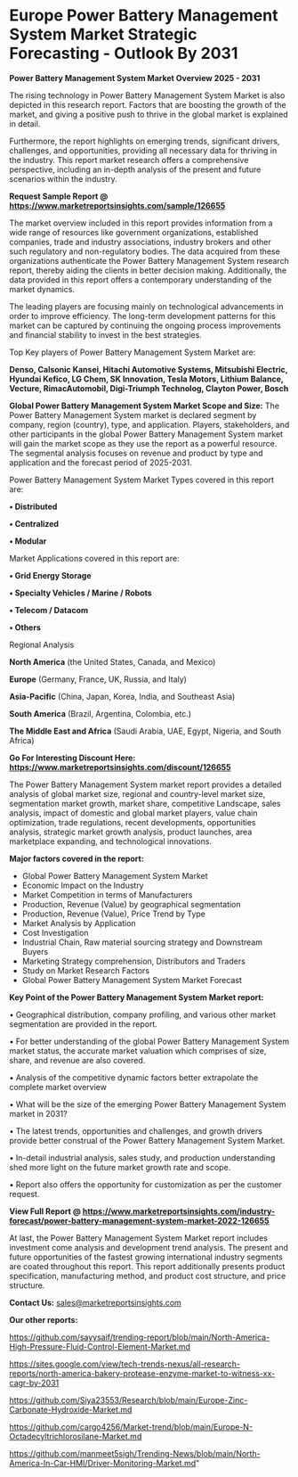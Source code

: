  # Europe Power Battery Management System Market Strategic Forecasting - Outlook By 2031

<Strong> Power Battery Management System Market Overview 2025 - 2031</strong>

The rising technology in Power Battery Management System Market is also depicted in this research report. Factors that are boosting the growth of the market, and giving a positive push to thrive in the global market is explained in detail.

Furthermore, the report highlights on emerging trends, significant drivers, challenges, and opportunities, providing all necessary data for thriving in the industry. This report market research offers a comprehensive perspective, including an in-depth analysis of the present and future scenarios within the industry.

<strong>Request Sample Report @ <a href=https://www.marketreportsinsights.com/sample/126655>https://www.marketreportsinsights.com/sample/126655</a></strong>

The market overview included in this report provides information from a wide range of resources like government organizations, established companies, trade and industry associations, industry brokers and other such regulatory and non-regulatory bodies. The data acquired from these organizations authenticate the Power Battery Management System research report, thereby aiding the clients in better decision making. Additionally, the data provided in this report offers a contemporary understanding of the market dynamics.

The leading players are focusing mainly on technological advancements in order to improve efficiency. The long-term development patterns for this market can be captured by continuing the ongoing process improvements and financial stability to invest in the best strategies.

Top Key players of Power Battery Management System Market are:

<strong>Denso, Calsonic Kansei, Hitachi Automotive Systems, Mitsubishi Electric, Hyundai Kefico, LG Chem, SK Innovation, Tesla Motors, Lithium Balance, Vecture, RimacAutomobil, Digi-Triumph Technolog, Clayton Power, Bosch</strong>

<strong><b>Global Power Battery Management System Market Scope and Size:</b></strong>
The Power Battery Management System market is declared segment by company, region (country), type, and application. Players, stakeholders, and other participants in the global Power Battery Management System market will gain the market scope as they use the report as a powerful resource. The segmental analysis focuses on revenue and product by type and application and the forecast period of 2025-2031.

Power Battery Management System Market Types covered in this report are:

<strong>• Distributed

• Centralized

• Modular</strong>

Market Applications covered in this report are:

<strong>• Grid Energy Storage

• Specialty Vehicles / Marine / Robots

• Telecom / Datacom

• Others</strong> 

Regional Analysis

<strong>North America</strong> (the United States, Canada, and Mexico)

<strong>Europe</strong> (Germany, France, UK, Russia, and Italy)

<strong>Asia-Pacific</strong> (China, Japan, Korea, India, and Southeast Asia)

<strong>South America</strong> (Brazil, Argentina, Colombia, etc.)

<strong>The Middle East and Africa</strong> (Saudi Arabia, UAE, Egypt, Nigeria, and South Africa)

<strong>Go For Interesting Discount Here: <a href=https://www.marketreportsinsights.com/discount/126655>https://www.marketreportsinsights.com/discount/126655</a></strong>

The Power Battery Management System market report provides a detailed analysis of global market size, regional and country-level market size, segmentation market growth, market share, competitive Landscape, sales analysis, impact of domestic and global market players, value chain optimization, trade regulations, recent developments, opportunities analysis, strategic market growth analysis, product launches, area marketplace expanding, and technological innovations.

<strong><b>Major factors covered in the report:</b></strong>
<ul>
  <li>Global Power Battery Management System Market </li>
  <li>Economic Impact on the Industry</li>
  <li>Market Competition in terms of Manufacturers</li>
  <li>Production, Revenue (Value) by geographical segmentation</li>
  <li>Production, Revenue (Value), Price Trend by Type</li>
  <li>Market Analysis by Application</li>
  <li>Cost Investigation</li>
  <li>Industrial Chain, Raw material sourcing strategy and Downstream Buyers</li>
  <li>Marketing Strategy comprehension, Distributors and Traders</li>
  <li>Study on Market Research Factors</li>
  <li>Global Power Battery Management System Market Forecast</li>
</ul>

<strong><b>Key Point of the Power Battery Management System Market report:</b></strong>

• Geographical distribution, company profiling, and various other market segmentation are provided in the report.

• For better understanding of the global Power Battery Management System market status, the accurate market valuation which comprises of size, share, and revenue are also covered.

• Analysis of the competitive dynamic factors better extrapolate the complete market overview

• What will be the size of the emerging Power Battery Management System market in 2031?

• The latest trends, opportunities and challenges, and growth drivers provide better construal of the Power Battery Management System Market.

• In-detail industrial analysis, sales study, and production understanding shed more light on the future market growth rate and scope.

• Report also offers the opportunity for customization as per the customer request.

<strong><b>View Full Report @ <a href=https://www.marketreportsinsights.com/industry-forecast/power-battery-management-system-market-2022-126655>https://www.marketreportsinsights.com/industry-forecast/power-battery-management-system-market-2022-126655</a></b></strong>


At last, the Power Battery Management System Market report includes investment come analysis and development trend analysis. The present and future opportunities of the fastest growing international industry segments are coated throughout this report. This report additionally presents product specification, manufacturing method, and product cost structure, and price structure.

<strong>Contact Us:</strong>
sales@marketreportsinsights.com

<strong>Our other reports:</strong>

<a href=https://github.com/sayysaif/trending-report/blob/main/North-America-High-Pressure-Fluid-Control-Element-Market.md>https://github.com/sayysaif/trending-report/blob/main/North-America-High-Pressure-Fluid-Control-Element-Market.md</a>

<a href=https://sites.google.com/view/tech-trends-nexus/all-research-reports/north-america-bakery-protease-enzyme-market-to-witness-xx-cagr-by-2031>https://sites.google.com/view/tech-trends-nexus/all-research-reports/north-america-bakery-protease-enzyme-market-to-witness-xx-cagr-by-2031</a>

<a href=https://github.com/Siya23553/Research/blob/main/Europe-Zinc-Carbonate-Hydroxide-Market.md>https://github.com/Siya23553/Research/blob/main/Europe-Zinc-Carbonate-Hydroxide-Market.md</a>

<a href=https://github.com/cargo4256/Market-trend/blob/main/Europe-N-Octadecyltrichlorosilane-Market.md>https://github.com/cargo4256/Market-trend/blob/main/Europe-N-Octadecyltrichlorosilane-Market.md</a>

<a href=https://github.com/manmeet5sigh/Trending-News/blob/main/North-America-In-Car-HMI/Driver-Monitoring-Market.md>https://github.com/manmeet5sigh/Trending-News/blob/main/North-America-In-Car-HMI/Driver-Monitoring-Market.md</a>"
